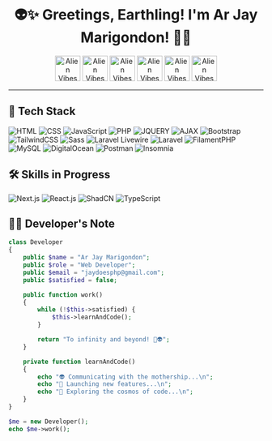 <h1 align="center">👽✨ Greetings, Earthling! I'm Ar Jay Marigondon! 🚀✨</h1> 

<div align="center"> 
  <img src="https://media3.giphy.com/media/v1.Y2lkPTc5MGI3NjExbjIyYXpweTBzdzF6cHNuYW9yOG9rZXFjaXFtOHJhZXRyMmtwcWo1ciZlcD12MV9pbnRlcm5hbF9naWZfYnlfaWQmY3Q9Zw/Z9WQLSrsQKH3uBbiXq/giphy.gif" alt="Alien Vibes" width="50" />
  <img src="https://media3.giphy.com/media/v1.Y2lkPTc5MGI3NjExbjIyYXpweTBzdzF6cHNuYW9yOG9rZXFjaXFtOHJhZXRyMmtwcWo1ciZlcD12MV9pbnRlcm5hbF9naWZfYnlfaWQmY3Q9Zw/Z9WQLSrsQKH3uBbiXq/giphy.gif" alt="Alien Vibes" width="50" />
  <img src="https://media3.giphy.com/media/v1.Y2lkPTc5MGI3NjExbjIyYXpweTBzdzF6cHNuYW9yOG9rZXFjaXFtOHJhZXRyMmtwcWo1ciZlcD12MV9pbnRlcm5hbF9naWZfYnlfaWQmY3Q9Zw/Z9WQLSrsQKH3uBbiXq/giphy.gif" alt="Alien Vibes" width="50" />
  <img src="https://media3.giphy.com/media/v1.Y2lkPTc5MGI3NjExbjIyYXpweTBzdzF6cHNuYW9yOG9rZXFjaXFtOHJhZXRyMmtwcWo1ciZlcD12MV9pbnRlcm5hbF9naWZfYnlfaWQmY3Q9Zw/Z9WQLSrsQKH3uBbiXq/giphy.gif" alt="Alien Vibes" width="50" />
  <img src="https://media3.giphy.com/media/v1.Y2lkPTc5MGI3NjExbjIyYXpweTBzdzF6cHNuYW9yOG9rZXFjaXFtOHJhZXRyMmtwcWo1ciZlcD12MV9pbnRlcm5hbF9naWZfYnlfaWQmY3Q9Zw/Z9WQLSrsQKH3uBbiXq/giphy.gif" alt="Alien Vibes" width="50" />
  <img src="https://media3.giphy.com/media/v1.Y2lkPTc5MGI3NjExbjIyYXpweTBzdzF6cHNuYW9yOG9rZXFjaXFtOHJhZXRyMmtwcWo1ciZlcD12MV9pbnRlcm5hbF9naWZfYnlfaWQmY3Q9Zw/Z9WQLSrsQKH3uBbiXq/giphy.gif" alt="Alien Vibes" width="50" />
</div>

---

## 🚀 Tech Stack  
![HTML](https://img.shields.io/badge/HTML5-E34F26?style=for-the-badge&logo=html5&logoColor=white) 
![CSS](https://img.shields.io/badge/CSS3-1572B6?style=for-the-badge&logo=css3&logoColor=white) 
![JavaScript](https://img.shields.io/badge/JavaScript-F7DF1E?style=for-the-badge&logo=javascript&logoColor=black) 
![PHP](https://img.shields.io/badge/PHP-777BB4?style=for-the-badge&logo=php&logoColor=white) 
![JQUERY](https://img.shields.io/badge/jquery-0769ad?style=for-the-badge&logo=jquery&logoColor=white) 
![AJAX](https://img.shields.io/badge/AJAX-007FFF?style=for-the-badge&logo=javascript&logoColor=white) 
![Bootstrap](https://img.shields.io/badge/Bootstrap-712cf9?style=for-the-badge&logo=bootstrap&logoColor=white) 
![TailwindCSS](https://img.shields.io/badge/Tailwind%20CSS-00bcff?style=for-the-badge&logo=tailwindcss&logoColor=white) 
![Sass](https://img.shields.io/badge/SASS-cf649a?style=for-the-badge&logo=SASS&logoColor=white) 
![Laravel Livewire](https://img.shields.io/badge/Livewire-fb70a9?style=for-the-badge&logo=livewire&logoColor=white) 
![Laravel](https://img.shields.io/badge/Laravel-FF2D20?style=for-the-badge&logo=laravel&logoColor=white) 
![FilamentPHP](https://img.shields.io/badge/filamentphp-fdae4b?style=for-the-badge&logo=filament&logoColor=white) 
![MySQL](https://img.shields.io/badge/MySQL-4479A1?style=for-the-badge&logo=mysql&logoColor=white) 
![DigitalOcean](https://img.shields.io/badge/Digital%20Ocean-0080FF?style=for-the-badge&logo=digitalocean&logoColor=white) 
![Postman](https://img.shields.io/badge/postman-E34F26?style=for-the-badge&logo=postman&logoColor=white) 
![Insomnia](https://img.shields.io/badge/insomnia-6400d7?style=for-the-badge&logo=insomnia&logoColor=white)

## 🛠️ Skills in Progress 
![Next.js](https://img.shields.io/badge/Next.js-000000?style=for-the-badge&logo=next.js&logoColor=white) 
![React.js](https://img.shields.io/badge/React-61DAFB?style=for-the-badge&logo=react&logoColor=black) 
![ShadCN](https://img.shields.io/badge/ShadCN-000000?style=for-the-badge&logo=react&logoColor=white) 
![TypeScript](https://img.shields.io/badge/TypeScript-3178C6?style=for-the-badge&logo=typescript&logoColor=white)

## 🧑‍💻 Developer's Note  

```php
class Developer  
{  
    public $name = "Ar Jay Marigondon";  
    public $role = "Web Developer";  
    public $email = "jaydoesphp@gmail.com";  
    public $satisfied = false;  

    public function work()  
    {  
        while (!$this->satisfied) {  
            $this->learnAndCode();  
        }  

        return "To infinity and beyond! 🚀👽";  
    }  

    private function learnAndCode()  
    {  
        echo "👽 Communicating with the mothership...\n";  
        echo "🚀 Launching new features...\n";  
        echo "🌌 Exploring the cosmos of code...\n";  
    }  
}  

$me = new Developer();  
echo $me->work();  
